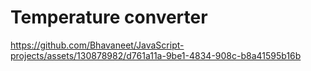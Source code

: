 # Temperature converter
https://github.com/Bhavaneet/JavaScript-projects/assets/130878982/d761a11a-9be1-4834-908c-b8a41595b16b
